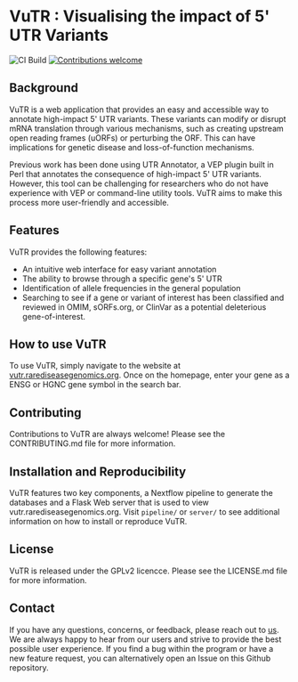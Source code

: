 
# VuTR : Visualising the impact of 5' UTR Variants 


![CI Build](https://github.com/Computational-Rare-Disease-Genomics-WHG/VuTR/actions/workflows/tests.yaml/badge.svg)
[![Contributions welcome](https://img.shields.io/badge/contributions-welcome-brightgreen.svg?style=flat)](https://github.com/Computational-Rare-Disease-Genomics-WHG/VuTR/issues)


## Background 

VuTR is a web application that provides an easy and accessible way to annotate high-impact 5' UTR variants. These variants can modify or disrupt mRNA translation through various mechanisms, such as creating upstream open reading frames (uORFs) or perturbing the ORF. This can have implications for genetic disease and loss-of-function mechanisms.

Previous work has been done using UTR Annotator, a VEP plugin built in Perl that annotates the consequence of high-impact 5' UTR variants. However, this tool can be challenging for researchers who do not have experience with VEP or command-line utility tools. VuTR aims to make this process more user-friendly and accessible.

## Features

VuTR provides the following features:

- An intuitive web interface for easy variant annotation
- The ability to browse through a specific gene's 5' UTR
- Identification of allele frequencies in the general population
- Searching to see if a gene or variant of interest has been classified and reviewed in OMIM, sORFs.org, or ClinVar as a potential deleterious gene-of-interest.

## How to use VuTR

To use VuTR, simply navigate to the website at [vutr.rarediseasegenomics.org](vutr.rarediseasegenomics.org). Once on the homepage, enter your gene as a ENSG or HGNC gene symbol in the search bar. 


## Contributing

Contributions to VuTR are always welcome! Please see the CONTRIBUTING.md file for more information. 


## Installation and Reproducibility

VuTR features two key components, a Nextflow pipeline to generate the databases and a Flask Web server that is used to view vutr.rarediseasegenomics.org. Visit `pipeline/` or `server/` to see additional information on how to install or reproduce VuTR.


## License

VuTR is released under the GPLv2 licencce. Please see the LICENSE.md file for more information.

## Contact

If you have any questions, concerns, or feedback, please reach out to [us](nwhfffin@well.ox.ac.uk). We are always happy to hear from our users and strive to provide the best possible user experience. If you find a bug within the program or have a new feature request, you can alternatively open an Issue on this Github repository. 





